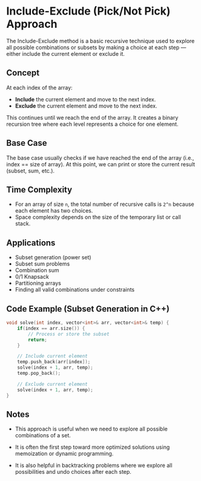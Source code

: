 # Include-Exclude (Pick/Not Pick) Approach

The Include-Exclude method is a basic recursive technique used to explore all possible combinations or subsets by making a choice at each step — either include the current element or exclude it.

## Concept

At each index of the array:
- **Include** the current element and move to the next index.
- **Exclude** the current element and move to the next index.

This continues until we reach the end of the array. It creates a binary recursion tree where each level represents a choice for one element.

## Base Case

The base case usually checks if we have reached the end of the array (i.e., index == size of array). At this point, we can print or store the current result (subset, sum, etc.).

## Time Complexity

- For an array of size `n`, the total number of recursive calls is `2^n` because each element has two choices.
- Space complexity depends on the size of the temporary list or call stack.

## Applications

- Subset generation (power set)
- Subset sum problems
- Combination sum
- 0/1 Knapsack
- Partitioning arrays
- Finding all valid combinations under constraints

## Code Example (Subset Generation in C++)

```cpp
void solve(int index, vector<int>& arr, vector<int>& temp) {
    if(index == arr.size()) {
        // Process or store the subset
        return;
    }

    // Include current element
    temp.push_back(arr[index]);
    solve(index + 1, arr, temp);
    temp.pop_back();

    // Exclude current element
    solve(index + 1, arr, temp);
}
```
## Notes

- This approach is useful when we need to explore all possible combinations of a set.

- It is often the first step toward more optimized solutions using memoization or dynamic programming.

- It is also helpful in backtracking problems where we explore all possibilities and undo choices after each step.
